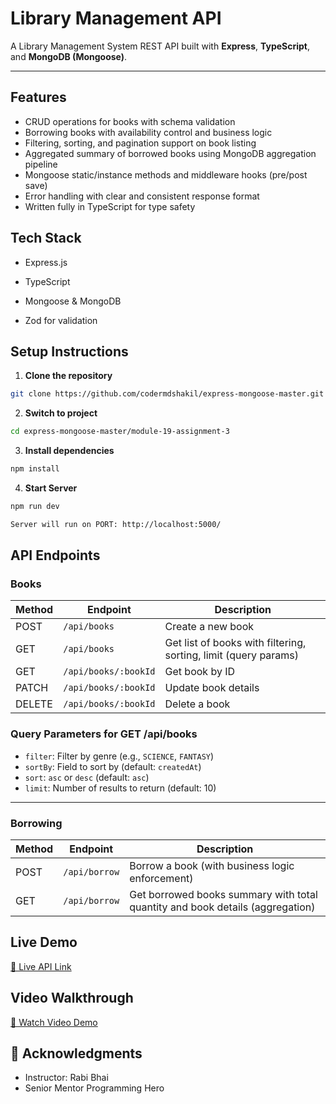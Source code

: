 # Library Management API

A Library Management System REST API built with **Express**, **TypeScript**, and **MongoDB (Mongoose)**.

---

## Features

- CRUD operations for books with schema validation
- Borrowing books with availability control and business logic
- Filtering, sorting, and pagination support on book listing
- Aggregated summary of borrowed books using MongoDB aggregation pipeline
- Mongoose static/instance methods and middleware hooks (pre/post save)
- Error handling with clear and consistent response format
- Written fully in TypeScript for type safety


## Tech Stack

- Express.js

- TypeScript

- Mongoose & MongoDB

- Zod for validation



## Setup Instructions

1. **Clone the repository**

```bash
git clone https://github.com/codermdshakil/express-mongoose-master.git
```
2. **Switch to project**
```bash
cd express-mongoose-master/module-19-assignment-3
```

3. **Install dependencies**
```bash
npm install
```
4. **Start Server**
```bash
npm run dev

Server will run on PORT: http://localhost:5000/
```



## API Endpoints

### Books

| Method | Endpoint | Description |
| --- | --- | --- |
| POST | `/api/books` | Create a new book |
| GET | `/api/books` | Get list of books with filtering, sorting, limit (query params) |
| GET | `/api/books/:bookId` | Get book by ID |
| PATCH | `/api/books/:bookId` | Update book details |
| DELETE | `/api/books/:bookId` | Delete a book |

### Query Parameters for GET /api/books

- `filter`: Filter by genre (e.g., `SCIENCE`, `FANTASY`)
- `sortBy`: Field to sort by (default: `createdAt`)
- `sort`: `asc` or `desc` (default: `asc`)
- `limit`: Number of results to return (default: 10)

---

### Borrowing

| Method | Endpoint | Description |
| --- | --- | --- |
| POST | `/api/borrow` | Borrow a book (with business logic enforcement) |
| GET | `/api/borrow` | Get borrowed books summary with total quantity and book details (aggregation) |



## Live Demo

[🔗 Live API Link](https://your-deployed-url.com)

## Video Walkthrough

[🎥 Watch Video Demo](https://your-public-video-link.com)

## 🙏 Acknowledgments

- Instructor: Rabi Bhai
- Senior Mentor Programming Hero
